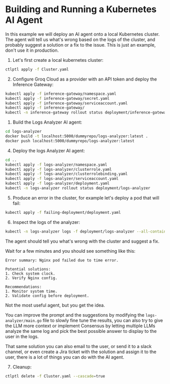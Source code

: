 # Building and Running a Kubernetes AI Agent

In this example we will deploy an AI agent onto a local Kubernetes cluster. The agent will tell us what's wrong based on the logs of the cluster, and probably suggest a solution or a fix to the issue. This is just an example, don't use it in production.

1. Let's first create a local kubernetes cluster:

```bash
ctlptl apply -f Cluster.yaml
```

2. Configure Groq Cloud as a provider with an API token and deploy the Inference Gateway:

```bash
kubectl apply -f inference-gateway/namespace.yaml
kubectl apply -f inference-gateway/secret.yaml
kubectl apply -f inference-gateway/serviceaccount.yaml
kubectl apply -f inference-gateway/
kubectl -n inference-gateway rollout status deployment/inference-gateway
```

1. Build the Logs Analyzer AI agent:

```bash
cd logs-analyzer
docker build -t localhost:5000/dummyrepo/logs-analyzer:latest .
docker push localhost:5000/dummyrepo/logs-analyzer:latest
```

4. Deploy the logs Analyzer AI agent:

```bash
cd ..
kubectl apply -f logs-analyzer/namespace.yaml
kubectl apply -f logs-analyzer/clusterrole.yaml
kubectl apply -f logs-analyzer/clusterrolebinding.yaml
kubectl apply -f logs-analyzer/serviceaccount.yaml
kubectl apply -f logs-analyzer/deployment.yaml
kubectl -n logs-analyzer rollout status deployment/logs-analyzer
```

5. Produce an error in the cluster, for example let's deploy a pod that will fail:

```bash
kubectl apply -f failing-deployment/deployment.yaml
```

6. Inspect the logs of the analyzer:

```bash
kubectl -n logs-analyzer logs -f deployment/logs-analyzer --all-containers
```

The agent should tell you what's wrong with the cluster and suggest a fix.

Wait for a few minutes and you should see something like this:

```
Error summary: Nginx pod failed due to time error.

Potential solutions:
1. Check system clock.
2. Verify Nginx config.

Recommendations:
1. Monitor system time.
2. Validate config before deployment.
```

Not the most useful agent, but you get the idea.

You can improve the prompt and the suggestions by modifying the `logs-analyzer/main.go` file to slowly fine tune the results, you can also try to give the LLM more context or implement Consensus by letting multiple LLMs analyze the same log and pick the best possible answer to display to the user in the logs.

That same solution you can also email to the user, or send it to a slack channel, or even create a Jira ticket with the solution and assign it to the user, there is a lot of things you can do with the AI agent.

7. Cleanup:

```bash
ctlptl delete -f Cluster.yaml --cascade=true
```
